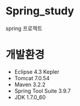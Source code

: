 # Spring_study
spring 프로젝트

# 개발환경
- Eclipse 4.3 Kepler
- Tomcat 7.0.54
- Maven 3.2.2
- Spring Tool Suite 3.9.7
- JDK 1.7.0_60
